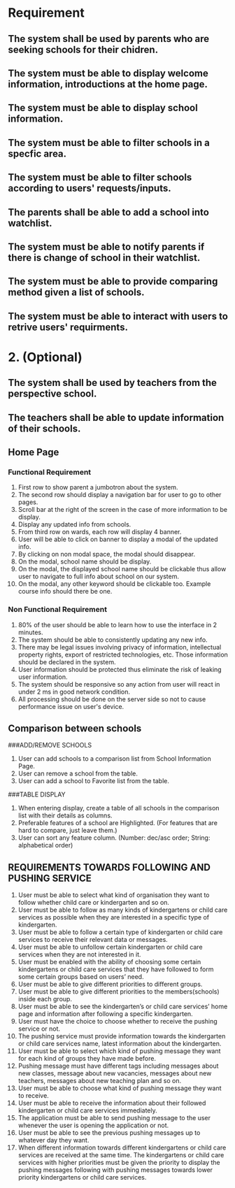 # Requirement 


## The system shall be used by parents who are seeking schools for their chidren.

## The system must be able to display welcome information, introductions at the home page.

## The system must be able to display school information.

## The system must be able to filter schools in a specfic area.

## The system must be able to filter schools according to users' requests/inputs.

## The parents shall be able to add a school into watchlist.

## The system must be able to notify parents if there is change of school in their watchlist.

## The system must be able to provide comparing method given a list of schools. 

## The system must be able to interact with users to retrive users' requirments.


# 2. (Optional)
## The system shall be used by teachers from the perspective school.

## The teachers shall be able to update information of their schools.


## Home Page
### Functional Requirement

1. First row to show parent a jumbotron about the system.
2. The second row should display a navigation bar for user to go to other pages. 
3.  Scroll bar at the right of the screen in the case of more information to be display.
4. Display any updated info from schools.
5.  From third row on wards, each row will display 4 banner.
6.  User will be able to click on banner to display a modal of the updated info.
7.  By clicking on non modal space, the modal should disappear. 
8.  On the modal, school name should be display.
9.  On the modal, the displayed school name should be clickable thus allow user to navigate to full info about school on our system. 
10.  On the modal, any other keyword should be clickable too. Example course info should there be one.

### Non Functional Requirement

1. 80% of the user should be able to learn how to use the interface in 2 minutes.
2. The system should be able to consistently updating any new info.
3. There may be legal issues involving privacy of information, intellectual property rights, export of restricted technologies, etc. Those information should be declared in the system.
4. User information should be protected thus eliminate the risk of leaking user information.
5. The system should be responsive so any action from user will react in under 2 ms in good network condition.
6. All processing should be done on the server side so not to cause performance issue on user's device.  

## Comparison between schools

###ADD/REMOVE SCHOOLS
1. User can add schools to a comparison list from School Information Page.
2. User can remove a school from the table.
3. User can add a school to Favorite list from the table.

###TABLE DISPLAY
1. When entering display, create a table of all schools in the comparison list with their details as columns.
2. Preferable features of a school are Highlighted. (For features that are hard to compare, just leave them.)
3. User can sort any feature column. (Number: dec/asc order; String: alphabetical order)


## REQUIREMENTS TOWARDS FOLLOWING AND PUSHING SERVICE

1.	User must be able to select what kind of organisation they want to follow whether child care or kindergarten and so on. 
2.	User must be able to follow as many kinds of kindergartens or child care services as possible when they are interested in a specific type of kindergarten.
3.	User must be able to follow a certain type of kindergarten or child care services to receive their relevant data or messages.
4.	User must be able to unfollow certain kindergarten or child care services when they are not interested in it.
5.	User must be enabled with the ability of choosing some certain kindergartens or child care services that they have followed to form some certain groups based on users’ need.
6.	User must be able to give different priorities to different groups.
7.	User must be able to give different priorities to the members(schools) inside each group.
8.	User must be able to see the kindergarten’s or child care services’ home page and information after following a specific kindergarten. 
9.	User must have the choice to choose whether to receive the pushing service or not.
10.	The pushing service must provide information towards the kindergarten or child care services name, latest information about the kindergarten.
11. User must be able to select which kind of pushing message they want for each kind of groups they have made before.
12.	Pushing message must have different tags including messages about new classes, message about new vacancies, messages about new teachers, messages about new teaching plan and so on.
13.	User must be able to choose what kind of pushing message they want to receive.
14.	User must be able to receive the information about their followed kindergarten or child care services immediately.
15.	The application must be able to send pushing message to the user whenever the user is opening the application or not.
16.	User must be able to see the previous pushing messages up to whatever day they want.
17.	When different information towards different kindergartens or child care services are received at the same time. The kindergartens or child care services with higher priorities must be given the priority to display the pushing messages following with pushing messages towards lower priority kindergartens or child care services.
